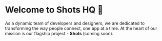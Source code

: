 # Welcome to Shots HQ 👋

As a dynamic team of developers and designers, we are dedicated to transforming the way people connect, one app at a time. At the heart of our mission is our flagship project - **Shots** (coming soon).
